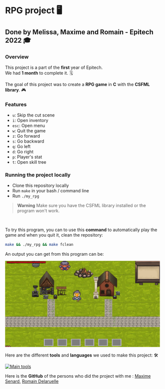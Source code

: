 # RPG project :desktop_computer:

## Done by Melissa, Maxime and Romain - Epitech 2022 :mortar_board:

### Overview

This project is a part of the **first** year of Epitech. <br>
We had **1 month** to complete it. :spiral_calendar: <br>

The goal of this project was to create a **RPG game** in **C** with the **CSFML library**. :video_game:<br>

### Features

* `u`: Skip the cut scene
* `i`: Open inventory
* `esc`: Open menu
* `w`: Quit the game
* `z`: Go forward
* `s`: Go backward
* `q`: Go left
* `d`: Go right
* `p`: Player's stat
* `t`: Open skill tree

### Running the project locally

* Clone this repository locally
* Run `make` in your bash / command line
* Run `./my_rpg` <br>

> **Warning**
> Make sure you have the CSFML library installed or the program won't work.
<br>

To try this program, you can to use this **command** to automatically play the game and when you quit it, clean the repository: <br>

```bash
make && ./my_rpg && make fclean
```

An output you can get from this program can be:

![gameplay.png](assets/screenshot_game.png)

Here are the different **tools** and **languages** we used to make this project: :hammer_and_wrench:

[![Main tools](https://skillicons.dev/icons?i=c,vscode,github,md&perline=9)](https://github.com/tandpfun/skill-icons)

Here is the **GitHub** of the persons who did the project with me : [Maxime Senard](https://github.com/RedCommand), [Romain Delaruelle](https://github.com/FiirePirate)
